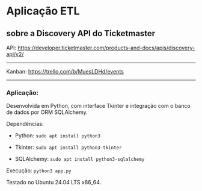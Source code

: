 # Aplicação ETL
## sobre a Discovery API do Ticketmaster

API: https://developer.ticketmaster.com/products-and-docs/apis/discovery-api/v2/

---

Kanban: https://trello.com/b/MuesLDHd/events

---

### Aplicação:
Desenvolvida em Python, com interface Tkinter e integração com o banco de dados por ORM SQLAlchemy.

Dependências:

- Python: `sudo apt install python3`

- Tkinter: `sudo apt install python3-tkinter`

- SQLAlchemy: `sudo apt install python3-sqlalchemy`

Execução: `python3 app.py`

Testado no Ubuntu 24.04 LTS x86_64.
